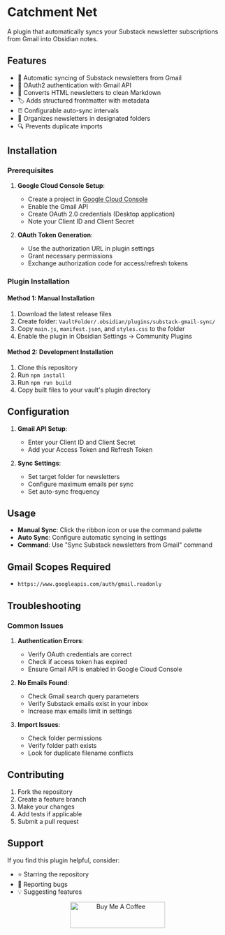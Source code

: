 # Catchment Net

A plugin that automatically syncs your Substack newsletter subscriptions from Gmail into Obsidian notes.

## Features

- 🔄 Automatic syncing of Substack newsletters from Gmail
- 📧 OAuth2 authentication with Gmail API
- 📝 Converts HTML newsletters to clean Markdown
- 🏷️ Adds structured frontmatter with metadata
- ⏰ Configurable auto-sync intervals
- 📁 Organizes newsletters in designated folders
- 🔍 Prevents duplicate imports

## Installation

### Prerequisites

1. **Google Cloud Console Setup**:
   - Create a project in [Google Cloud Console](https://console.cloud.google.com/)
   - Enable the Gmail API
   - Create OAuth 2.0 credentials (Desktop application)
   - Note your Client ID and Client Secret

2. **OAuth Token Generation**:
   - Use the authorization URL in plugin settings
   - Grant necessary permissions
   - Exchange authorization code for access/refresh tokens

### Plugin Installation

#### Method 1: Manual Installation

1. Download the latest release files
2. Create folder: `VaultFolder/.obsidian/plugins/substack-gmail-sync/`
3. Copy `main.js`, `manifest.json`, and `styles.css` to the folder
4. Enable the plugin in Obsidian Settings → Community Plugins

#### Method 2: Development Installation

1. Clone this repository
2. Run `npm install`
3. Run `npm run build`
4. Copy built files to your vault's plugin directory

## Configuration

1. **Gmail API Setup**:
   - Enter your Client ID and Client Secret
   - Add your Access Token and Refresh Token
   
2. **Sync Settings**:
   - Set target folder for newsletters
   - Configure maximum emails per sync
   - Set auto-sync frequency

## Usage

- **Manual Sync**: Click the ribbon icon or use the command palette
- **Auto Sync**: Configure automatic syncing in settings
- **Command**: Use "Sync Substack newsletters from Gmail" command

## Gmail Scopes Required

- `https://www.googleapis.com/auth/gmail.readonly`

## Troubleshooting

### Common Issues

1. **Authentication Errors**:
   - Verify OAuth credentials are correct
   - Check if access token has expired
   - Ensure Gmail API is enabled in Google Cloud Console

2. **No Emails Found**:
   - Check Gmail search query parameters
   - Verify Substack emails exist in your inbox
   - Increase max emails limit in settings

3. **Import Issues**:
   - Check folder permissions
   - Verify folder path exists
   - Look for duplicate filename conflicts

## Contributing

1. Fork the repository
2. Create a feature branch
3. Make your changes
4. Add tests if applicable
5. Submit a pull request

## Support

If you find this plugin helpful, consider:
- ⭐ Starring the repository
- 🐛 Reporting bugs
- 💡 Suggesting features

<p align="center">
  <a href="https://www.buymeacoffee.com/prolixor" target="_blank">
    <img src="https://cdn.buymeacoffee.com/buttons/v2/default-blue.png"
         alt="Buy Me A Coffee"
         style="height: 60px !important;width: 217px !important;" />
  </a>
</p>
